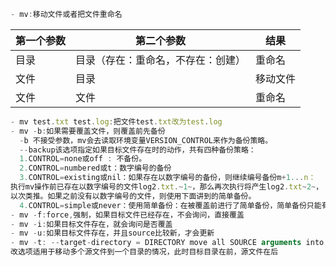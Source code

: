 ```javascript
- mv:移动文件或者把文件重命名
```
第一个参数 | 第二个参数 | 结果 |
--- | --- |---
目录 | 目录（存在：重命名，不存在：创建） | 重命名 |
文件 |目录 |移动文件
文件 |文件 |重命名
```javascript
- mv test.txt test.log:把文件test.txt改为test.log
- mv -b:如果需要覆盖文件，则覆盖前先备份
  -b 不接受参数，mv会去读取环境变量VERSION_CONTROL来作为备份策略。
  --backup该选项指定如果目标文件存在时的动作，共有四种备份策略：
  1.CONTROL=none或off : 不备份。
  2.CONTROL=numbered或t：数字编号的备份
  3.CONTROL=existing或nil：如果存在以数字编号的备份，则继续编号备份m+1...n：
执行mv操作前已存在以数字编号的文件log2.txt.~1~，那么再次执行将产生log2.txt~2~，
以次类推。如果之前没有以数字编号的文件，则使用下面讲到的简单备份。
  4.CONTROL=simple或never：使用简单备份：在被覆盖前进行了简单备份，简单备份只能有一份，再次被覆盖时，简单备份也会被覆盖。
- mv -f:force,强制，如果目标文件已经存在，不会询问，直接覆盖
- mv -i:如果目标文件存在，就会询问是否覆盖
- mv -u:如果目标文件存在，并且source比较新，才会更新
- mv -t: --target-directory = DIRECTORY move all SOURCE arguments into <br>DIRECTORY,即指定mv的目标目录，
改选项适用于移动多个源文件到一个目录的情况，此时目标目录在前，源文件在后
```

